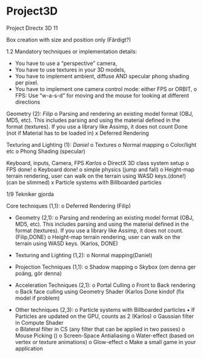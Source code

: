 # Project3D
Project Directx 3D 11

Box creation with size and position only (Färdigt?)

1.2 
Mandatory techniques or implementation details: 
- You have to use a “perspective” camera, 
- You have to use textures in your 3D models, 
- You have to implement ambient, diffuse AND specular phong shading per pixel. 
- You have to implement one camera control mode: either FPS or ORBIT, 
  o FPS: Use “w-a-s-d” for moving and the mouse for looking at different directions 
  
  
Geometry (2):
    _Filip_
    o Parsing and rendering an existing model format (OBJ, MD5, etc). This includes parsing and using the material defined in the           
    format (textures). If you use a library like Assimp, it does not count Done (not if Material has to be loaded in)
    x Deferred Rendering
 
   
 
  
Texturing and Lighting (1): 
    _Daniel_
  o Textures
  o Normal mapping
  o Color/light etc
  o Phong Shading (specular)

Keyboard, inputs, Camera, FPS
  _Karlos_
  o DirectX 3D class system setup
  o FPS done! 
  o Keyboard done!
  o simple physics (jump and fall)
  o Height-map terrain rendering, user can walk on the terrain using WASD keys.(done!) (can be slimmed)
  x Particle systems with Billboarded particles
  
  
  1/9 Tekniker gjorda 

Core techniques (1,1): 
  o Deferred Rendering (Filip)
- Geometry (2,1): 
  o Parsing and rendering an existing model format (OBJ, MD5, etc). This includes parsing and using the material defined in the           format (textures). If you use a library like Assimp, it does not count. (Filip,DONE)
o Height-map terrain rendering, user can walk on the terrain using WASD keys. (Karlos, DONE)
- Texturing and Lighting (1,2): 
  o Normal mapping(Daniel) 
- Projection Techniques (1,1): 
  o Shadow mapping 
  o Skybox (om denna ger poäng, gör denna)


- Acceleration Techniques (2,1): 
  o Portal Culling 
  o Front to Back rendering 
  o Back face culling using Geometry Shader (Karlos Done kindof (fix model if problem)
 
- Other techniques (2,3):
  o Particle systems with Billboarded particles ▪ If Particles are updated on the GPU, counts as 2 (Karlos)
  o Gaussian filter in Compute Shader  
  o Bilateral filter in CS (any filter that can be applied in two passes) 
  o Mouse Picking () 
  o Screen-Space Antialiasing 
  o Water-effect (based on vertex or texture animations) 
  o Glow-effect 
  o Make a small game in your application

